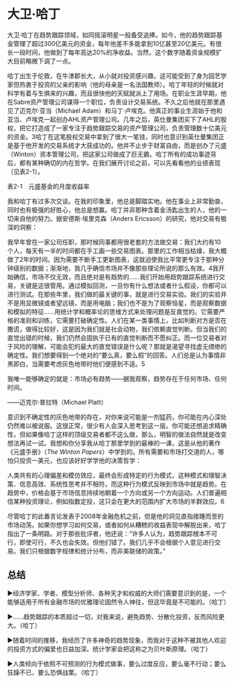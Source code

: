 # 大卫·哈丁

大卫·哈丁在趋势跟踪领域，如同摇滚明星一般备受追捧。如今，他的趋势跟踪基金管理了超过300亿美元的资金，每年他差不多能拿到10亿甚至20亿美元。有很长一段时间，他做到了每年高达20%的净收益。当然，这个数字随着资金规模扩大目前略微下调了一点。

哈丁出生于伦敦，在牛津郡长大，从小就对投资感兴趣，这可能受到了身为园艺学家但热衷于投资的父亲的影响（他的母亲是一名法国教师）。哈丁年轻的时候就对科学有着与生俱来的兴趣，而且很快他的天赋就派上了用场。在职业生涯早期，他在Sabre资产管理公司谋得一个职位，负责设计交易系统。不久之后他就在那里遇见了迈克尔·亚当（Michael Adam）和马丁·卢埃克。他真正的事业生涯始于他和亚当、卢埃克一起创办AHL资产管理公司。几年之后，英仕曼集团买下了AHL的股权，把它打造成了一家专注于趋势跟踪交易的资产管理公司，负责管理数十亿美元的资金。3哈丁在这笔股权交易中拿到了很大一笔钱，同时也意识到英仕曼集团正是基于他开发的交易系统才大获成功的。他并不止步于财富自由，而是创办了元盛（Winton）资本管理公司，把这家公司做成了巨无霸。哈丁所有的成功事迹背后，都有某种确切的内在哲学。在我们展开讨论之前，可以先看看他的业绩表现（见表2-1）。

表2-1　元盛基金的月度收益率

[](http://popImage?src='../Images/078-1.jpg')

我和哈丁有过多次交谈。在我的印象里，他总是脚踏实地。他在事业上非常勤奋，同时也有极强的好胜心，他总是想赢。哈丁并非那种含着金汤匙出生的人，他的一切来自他的努力。据安德斯·埃里克森（Anders Ericsson）的研究，他对交易有极深的洞察：

我早年曾在一家公司任职，那时候同事都用很老套的方法做交易：我们大约有10个人，每天有一半的时间都在手工画一些交易图表。那里的工作相当枯燥，我大概做了2年的时间。因为需要不断手工更新图表，这就迫使我比平常更专注于那种分钟级别的数据；渐渐地，我几乎确信市场并不像那些理论所说的那么有效。4我开始确信，市场不仅无效，而且绝对是有趋势的……我们开始用趋势跟踪系统进行交易，关键是这很管用。通过模拟回测，一旦你有什么想法或者什么假设，你都可以进行测试。在那些年里，我们做的最关键的事，就是进行交易实验。我们的实验并不是用显微镜或者望远镜，而是用电脑；我们也不是为了观察恒星，而是观察数据和模拟的特征……用统计学和概率论的思维方式来处理问题是反直觉的。它需要严格的准则和训练，它需要打破确定性。人们在某一类事情上，比如判断对方是否在撒谎，做得比较好，这是因为我们就是社会动物，我们依赖直觉判断。但当我们的直觉出错的时候，我们仍然会固执于已有的直觉判断而不愿纠正。而一位交易者对于风险的理解，可能会犯的最大的直觉错误是什么呢？那就是渴望寻找虚无缥缈的确定性。我们想要得到一个绝对的“要么真，要么假”的回答。人们总是认为事情非黑即白，当需要考虑灰色地带时他们便感到不适。5

我唯一能够确定的就是：市场必有趋势——据我观察，趋势存在于任何市场、任何时间。

——迈克尔·普拉特（Michael Platt）

意识到不确定性的灰色地带的存在，对你来说可能是一剂猛药，你可能在内心深处仍然难以被说服。这很正常，很少有人会深入思考到这一层。你可能还想追求精确性，但如果像哈丁这样的顶级交易者都不这么做，那么，明智的做法自然就是改变想法再试一试。我想和你分享我从哈丁那里学到的最棒的一课，这是从他的著作《元盛手册》（_The Winton Papers_）中学到的。所有需要和市场打交道的人，哪怕只投资一美元，也应该好好学学他的决策哲学：

人类共有的心理偏差和模仿效应，最终会形成特定的行为模式，这种模式和理智决策、信息高效、系统性思考并不相符。而这种行为模式反映到市场中就是趋势。在趋势中，价格会基于市场信息持续地朝着一个方向或另一个方向运动。人们普遍相信某种投资理论，例如指数定投，这只会在更大的范围内扩大市场的羊群效应。6

尽管哈丁的此番言论发表于2008年金融危机之前，但是他的洞见直指接踵而至的市场动荡。如果你想学习如何交易，或者如何从糟糕的收益表现中解脱出来，哈丁指出了一条明路。对于那些批评者，他还说：“许多人认为，趋势跟踪根本不可行，即使可行，不久也会失效。但他们错了。我们几乎不会根据个人意见进行交易。我们只根据数字规律和统计分布，而非美联储的政策。”

## 总结

►经济学家、学者、模型分析师、各种天才和权威的大师们需要意识到的是，一个能够适用于所有金融市场的优雅理论固然令人神往，但这毕竟是不可能的。（哈丁）

►……趋势跟踪的本质超过一切，对我来说，避免趋势、分散化投资，反而风险更大。（哈丁）

►随着时间的推移，我经历了许多神奇的趋势现象，而我对于这种不被其他人欢迎的投资方式的偏爱也日益加深。统计学家会把这称之为贝叶斯原理。（哈丁）

►人类倾向于依照不可预测的行为模式做事，要么过度反应，要么毫不行动；要么狂躁不已，要么恐惧战栗。（哈丁）